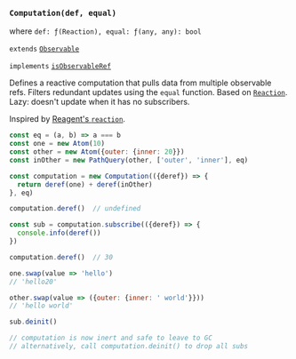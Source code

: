 ### `Computation(def, equal)`

where `def: ƒ(Reaction), equal: ƒ(any, any): bool`

`extends` [`Observable`](#-observable-)

`implements` [`isObservableRef`](#-isobservableref-value-)

Defines a reactive computation that pulls data from multiple observable refs.
Filters redundant updates using the `equal` function. Based on
[`Reaction`](#-reaction-). Lazy: doesn't update when it has no subscribers.

Inspired by [Reagent's `reaction`](https://github.com/Day8/re-frame/blob/master/docs/SubscriptionFlow.md#how-flow-happens-in-reagent).

```js
const eq = (a, b) => a === b
const one = new Atom(10)
const other = new Atom({outer: {inner: 20}})
const inOther = new PathQuery(other, ['outer', 'inner'], eq)

const computation = new Computation(({deref}) => {
  return deref(one) + deref(inOther)
}, eq)

computation.deref()  // undefined

const sub = computation.subscribe(({deref}) => {
  console.info(deref())
})

computation.deref()  // 30

one.swap(value => 'hello')
// 'hello20'

other.swap(value => ({outer: {inner: ' world'}}))
// 'hello world'

sub.deinit()

// computation is now inert and safe to leave to GC
// alternatively, call computation.deinit() to drop all subs
```
